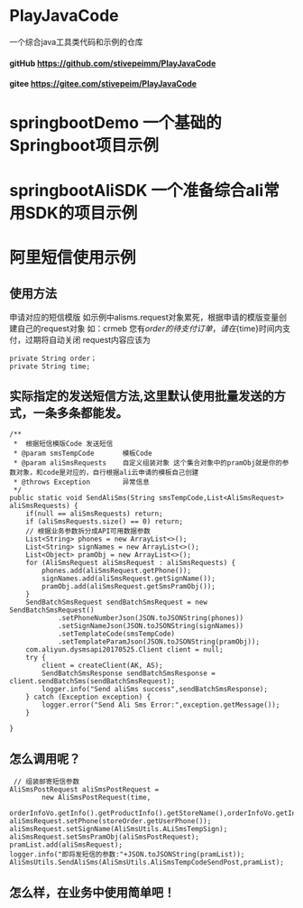 # PlayJavaCode
一个综合java工具类代码和示例的仓库

#### gitHub https://github.com/stivepeimm/PlayJavaCode
#### gitee https://gitee.com/stivepeim/PlayJavaCode
# springbootDemo 一个基础的Springboot项目示例


# springbootAliSDK 一个准备综合ali常用SDK的项目示例
# 阿里短信使用示例
## 使用方法
申请对应的短信模版
如示例中alisms.request对象累死，根据申请的模版变量创建自己的request对象
如：crmeb 您有${order}的待支付订单，请在${time}时间内支付，过期将自动关闭
request内容应该为
~~~
private String order；
private String time;
~~~
## 实际指定的发送短信方法,这里默认使用批量发送的方式，一条多条都能发。
~~~
/**
 *  根据短信模版Code 发送短信
 * @param smsTempCode       模板Code
 * @param aliSmsRequests    自定义组装对象 这个集合对象中的pramObj就是你的参数对象，和code是对应的，自行根据ali云申请的模板自己创建
 * @throws Exception        异常信息
 */
public static void SendAliSms(String smsTempCode,List<AliSmsRequest> aliSmsRequests) {
    if(null == aliSmsRequests) return;
    if (aliSmsRequests.size() == 0) return;
    // 根据业务参数拆分成API可用数据参数
    List<String> phones = new ArrayList<>();
    List<String> signNames = new ArrayList<>();
    List<Object> pramObj = new ArrayList<>();
    for (AliSmsRequest aliSmsRequest : aliSmsRequests) {
        phones.add(aliSmsRequest.getPhone());
        signNames.add(aliSmsRequest.getSignName());
        pramObj.add(aliSmsRequest.getSmsPramObj());
    }
    SendBatchSmsRequest sendBatchSmsRequest = new SendBatchSmsRequest()
            .setPhoneNumberJson(JSON.toJSONString(phones))
            .setSignNameJson(JSON.toJSONString(signNames))
            .setTemplateCode(smsTempCode)
            .setTemplateParamJson(JSON.toJSONString(pramObj));
    com.aliyun.dysmsapi20170525.Client client = null;
    try {
        client = createClient(AK, AS);
        SendBatchSmsResponse sendBatchSmsResponse = client.sendBatchSms(sendBatchSmsRequest);
        logger.info("Send aliSms success",sendBatchSmsResponse);
    } catch (Exception exception) {
        logger.error("Send Ali Sms Error:",exception.getMessage());
    }

}
~~~
## 怎么调用呢？
~~~
 // 组装邮寄短信参数
AliSmsPostRequest aliSmsPostRequest =
        new AliSmsPostRequest(time,
                orderInfoVo.getInfo().getProductInfo().getStoreName(),orderInfoVo.getInfo().getCartNum()+"");
aliSmsRequest.setPhone(storeOrder.getUserPhone());
aliSmsRequest.setSignName(AliSmsUtils.ALiSmsTempSign);
aliSmsRequest.setSmsPramObj(aliSmsPostRequest);
pramList.add(aliSmsRequest);
logger.info("即将发短信的参数:"+JSON.toJSONString(pramList));
AliSmsUtils.SendAliSms(AliSmsUtils.AliSmsTempCodeSendPost,pramList);
~~~

## 怎么样，在业务中使用简单吧！


